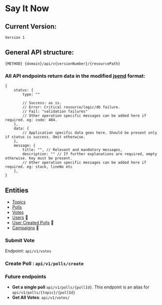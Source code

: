 
# Say It Now 
## Current Version:
`Version 1`

## General API structure:

`{METHOD} {domain}/api/v{versionNumber}/{resourcePath}`


### All API endpoints return data in the modified [jsend](https://github.com/omniti-labs/jsend) format: 
```
{
	status: {
		type: ""
		
		// Success: as is.
		// Error: Critical resource/logic/db failure.
		// Fail: "validation failures"
		// Other operation specific messages can be added here if required. eg: code: 404.
	},
	data: {
		// Application specific data goes here. Should be present only if status is success. Omit otherwise.
	},
	message: {
		title: "", // Relevant and mandatory messages,
		description: "" // If further explanations are required, empty otherwise. Key must be present.
		// Other operation specific messages can be added here if required. eg: stack, lineNo etc
	},
}
```

## Entities
* [Topics](./topics.md)
* [Polls](./polls.md)
* [Votes](./votes.md)
* [Users](./users.md) :construction:
* [User Created Polls](./userPolls.md) :construction:
* [Campaigns](./campaigns.md) :construction:

### Submit Vote

Endpoint:  `api/v1/votes`


### Create Poll : `api/v1/polls/create`


### Future endpoints
* **Get a single poll** `api/v1/polls/{pollId}`. This endpoint is an alias for  `api/v1/polls/{topic}/{pollId}`
* **Get All Votes**: `api/v1/votes/`
